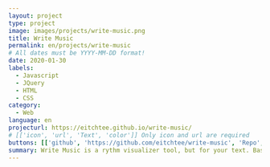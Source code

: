 ```yaml
---
layout: project
type: project
image: images/projects/write-music.png
title: Write Music
permalink: en/projects/write-music
# All dates must be YYYY-MM-DD format!
date: 2020-01-30
labels:
  - Javascript
  - JQuery
  - HTML
  - CSS
category:
  - Web
language: en
projecturl: https://eitchtee.github.io/write-music/
# [['icon', 'url', 'Text', 'color']] Only icon and url are required
buttons: [['github', 'https://github.com/eitchtee/write-music', 'Repo', 'black'], ['globe', 'https://eitchtee.github.io/write-music/', 'Site', 'grey']]
summary: Write Music is a rythm visualizer tool, but for your text. Based on a writing tip by Gary Provost. See and hear your text.
---
```

